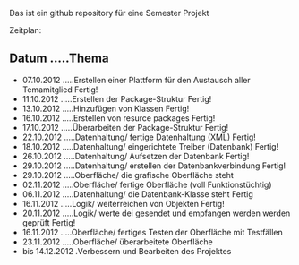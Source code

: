 Das ist ein github repository für eine Semester Projekt

Zeitplan:


Datum .....Thema
---------
* 07.10.2012 .....Erstellen einer Plattform für den Austausch aller Temamitglied 	         Fertig!
* 11.10.2012 .....Erstellen der Package-Struktur       	                                   Fertig!
* 13.10.2012 .....Hinzufügen von Klassen                                            	     Fertig!
* 16.10.2012 .....Erstellen von resurce packages                                           Fertig!
* 17.10.2012 .....Überarbeiten der Package-Struktur                                        Fertig!
* 22.10.2012 .....Datenhaltung/ fertige Datenhaltung (XML)                                 Fertig!
* 18.10.2012 .....Datenhaltung/ eingerichtete Treiber (Datenbank)                          Fertig!
* 26.10.2012 .....Datenhaltung/ Aufsetzen der Datenbank                                    Fertig! 
* 29.10.2012 .....Datenhaltung/ erstellen der Datenbankverbindung                          Fertig! 
* 29.10.2012 .....Oberfläche/ die grafische Oberfläche steht
* 02.11.2012 .....Oberfläche/ fertige Oberfläche (voll Funktionstüchtig)
* 06.11.2012 .....Datenhaltung/ die Datenbank-Klasse steht                                 Fertig       
* 16.11.2012 .....Logik/ weiterreichen von Objekten                                        Fertig!
* 20.11.2012 .....Logik/ werte dei gesendet und empfangen werden werden geprüft            Fertig!
* 16.11.2012 .....Oberfläche/ fertiges Testen der Oberfläche mit Testfällen
* 23.11.2012 .....Oberfläche/ überarbeitete Oberfläche
* bis 14.12.2012 .Verbessern und Bearbeiten des Projektes